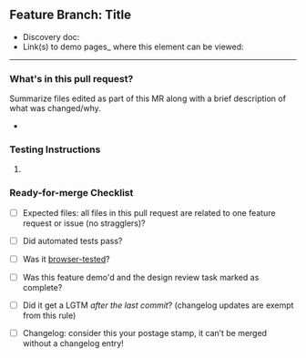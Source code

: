 ## Feature Branch: Title

* Discovery doc:
* Link(s) to demo pages_ where this element can be viewed:

---

### What's in this pull request?
Summarize files edited as part of this MR along with a brief description of what was changed/why.

*

### Testing Instructions

1. 

### Ready-for-merge Checklist

- [ ] Expected files: all files in this pull request are related to one feature request or issue (no stragglers)?
- [ ] Did automated tests pass?
- [ ] Was it [browser-tested](https://docs.google.com/spreadsheets/d/1luriPYswlGcKdcbKhQfW6kxIgj7tjNjnBVP7yZ4onwA/edit#gid=1660273076)?
- [ ] Was this feature demo'd and the design review task marked as complete?
- [ ] Did it get a LGTM *after the last commit*? (changelog updates are exempt from this rule)
- [ ] Changelog: consider this your postage stamp, it can’t be merged without a changelog entry! 



